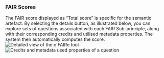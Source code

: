 ### FAIR Scores
The FAIR score displayed as “Total score” is specific for the semantic artefact. By selecting the details button, as illustrated below, you can explore sets of questions associated with each FAIR Sub-principle, along with their corresponding credits and utilised metadata properties. The system then automatically computes the score.
![Detailed view of the o'FAIRe tool]({{site.figures_link}}/{{include.portal}}/ofaire_detailed.png)
![Credits and metadata used properties of a question]({{site.figures_link}}/{{include.portal}}/ofaire_credits.png)
